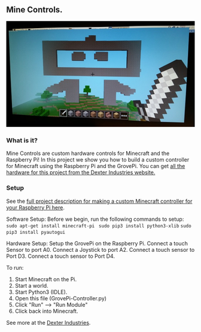 ## **Mine Controls.**

![Picture](Minecraft-dexter-industries.jpg)

### What is it?
Mine Controls are custom hardware controls for Minecraft and the Raspberry Pi!  In this project we show you how to build a custom controller for Minecraft using the Raspberry Pi and the GrovePi.  You can get [all the hardware for this project from the Dexter Industries website.](http://dexterindustries.com/grovepi)


### Setup
See the [full project description for making a custom Minecraft controller for your Raspberry Pi here](http://www.dexterindustries.com/projects/custom-minecraft-controller/).

Software Setup:
  Before we begin, run the following commands to setup:
    `sudo apt-get install minecraft-pi `
    `sudo pip3 install python3-xlib`
    `sudo pip3 install pyautogui`

Hardware Setup:
  Setup the GrovePi on the Raspberry Pi.
  Connect a touch Sensor to port A0.
  Connect a Joystick to port A2.
  Connect a touch sensor to Port D3.
  Connect a touch sensor to Port D4.

To run:
  1.  Start Minecraft on the Pi.
  2.  Start a world.
  3.  Start Python3 (IDLE).
  4.  Open this file (GrovePi-Controller.py)
  5.  Click "Run" --> "Run Module"
  6.  Click back into Minecraft.


See more at the [Dexter Industries](http://dexterindustries.com/).
